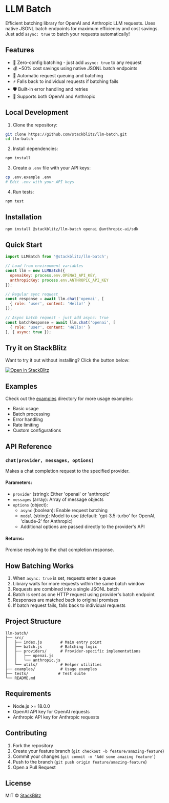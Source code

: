 # LLM Batch

Efficient batching library for OpenAI and Anthropic LLM requests. Uses native JSONL batch endpoints for maximum efficiency and cost savings. Just add `async: true` to batch your requests automatically!

## Features

- 🚀 Zero-config batching - just add `async: true` to any request
- 💰 ~50% cost savings using native JSONL batch endpoints
- 🔄 Automatic request queuing and batching
- ⚡️ Falls back to individual requests if batching fails
- 🛡️ Built-in error handling and retries
- 🔌 Supports both OpenAI and Anthropic

## Local Development

1. Clone the repository:
```bash
git clone https://github.com/stackblitz/llm-batch.git
cd llm-batch
```

2. Install dependencies:
```bash
npm install
```

3. Create a `.env` file with your API keys:
```bash
cp .env.example .env
# Edit .env with your API keys
```

4. Run tests:
```bash
npm test
```

## Installation

```bash
npm install @stackblitz/llm-batch openai @anthropic-ai/sdk
```

## Quick Start

```javascript
import LLMBatch from '@stackblitz/llm-batch';

// Load from environment variables
const llm = new LLMBatch({
  openaiKey: process.env.OPENAI_API_KEY,
  anthropicKey: process.env.ANTHROPIC_API_KEY
});

// Regular sync request
const response = await llm.chat('openai', [
  { role: 'user', content: 'Hello!' }
]);

// Async batch request - just add async: true
const batchResponse = await llm.chat('openai', [
  { role: 'user', content: 'Hello!' }
], { async: true });
```

## Try it on StackBlitz

Want to try it out without installing? Click the button below:

[![Open in StackBlitz](https://developer.stackblitz.com/img/open_in_stackblitz.svg)](https://stackblitz.com/github/stackblitz/llm-batch)

## Examples

Check out the [examples](./examples) directory for more usage examples:

- Basic usage
- Batch processing
- Error handling
- Rate limiting
- Custom configurations

## API Reference

### `chat(provider, messages, options)`

Makes a chat completion request to the specified provider.

#### Parameters:

- `provider` (string): Either 'openai' or 'anthropic'
- `messages` (array): Array of message objects
- `options` (object):
  - `async` (boolean): Enable request batching
  - `model` (string): Model to use (default: 'gpt-3.5-turbo' for OpenAI, 'claude-2' for Anthropic)
  - Additional options are passed directly to the provider's API

#### Returns:

Promise resolving to the chat completion response.

## How Batching Works

1. When `async: true` is set, requests enter a queue
2. Library waits for more requests within the same batch window
3. Requests are combined into a single JSONL batch
4. Batch is sent as one HTTP request using provider's batch endpoint
5. Responses are matched back to original promises
6. If batch request fails, falls back to individual requests

## Project Structure

```
llm-batch/
├── src/
│   ├── index.js        # Main entry point
│   ├── batch.js        # Batching logic
│   ├── providers/      # Provider-specific implementations
│   │   ├── openai.js
│   │   └── anthropic.js
│   └── utils/          # Helper utilities
├── examples/           # Usage examples
├── tests/             # Test suite
└── README.md
```

## Requirements

- Node.js >= 18.0.0
- OpenAI API key for OpenAI requests
- Anthropic API key for Anthropic requests

## Contributing

1. Fork the repository
2. Create your feature branch (`git checkout -b feature/amazing-feature`)
3. Commit your changes (`git commit -m 'Add some amazing feature'`)
4. Push to the branch (`git push origin feature/amazing-feature`)
5. Open a Pull Request

## License

MIT © [StackBlitz](https://stackblitz.com)